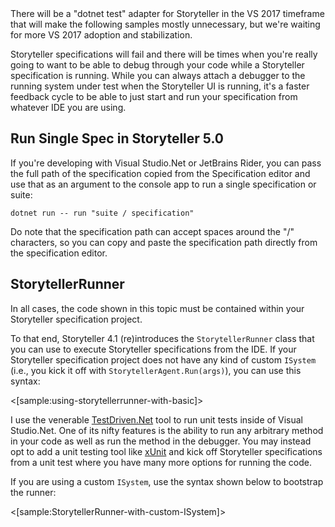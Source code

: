 <!--title:Running Specs from your IDE-->

<div class="alert alert-info">There will be a "dotnet test" adapter for Storyteller in the VS 2017 timeframe that will make the following samples mostly unnecessary, but we're waiting for more VS 2017 adoption and stabilization.</div>

Storyteller specifications will fail and there will be times when you're really going to want to be able to debug through your code while a Storyteller specification is running. While you can always attach a debugger to the running system under test when
the Storyteller UI is running, it's a faster feedback cycle to be able to just start and run your specification from whatever IDE you are using.


## Run Single Spec in Storyteller 5.0

If you're developing with Visual Studio.Net or JetBrains Rider, you can pass the full path of the specification copied from
the Specification editor and use that as an argument to the console app to run a single specification or suite:

```
dotnet run -- run "suite / specification"
```

Do note that the specification path can accept spaces around the "/" characters, so you can copy and paste the specification path
directly from the specification editor.

## StorytellerRunner

<div class="alert alert-info">In all cases, the code shown in this topic must be contained within your Storyteller specification project.</div>

To that end, Storyteller 4.1 (re)introduces the `StorytellerRunner` class that you can use to execute Storyteller specifications from the IDE. If your Storyteller specification project does not have any kind of custom `ISystem` (i.e., you kick it off with `StorytellerAgent.Run(args)`), you can use this syntax:

<[sample:using-storytellerrunner-with-basic]>

I use the venerable [TestDriven.Net](http://www.testdriven.net/) tool to run unit tests inside of Visual Studio.Net. One of its nifty
features is the ability to run any arbitrary method in your code as well as run the method in the debugger. You may instead opt to add a unit testing tool like [xUnit](http://xunit.github.io/) and kick off Storyteller specifications from a unit test where you have many more options for running the code.

If you are using a custom `ISystem`, use the syntax shown below to bootstrap the runner:

<[sample:StorytellerRunner-with-custom-ISystem]>





